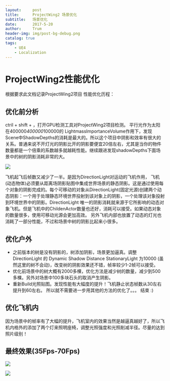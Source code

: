 ```yaml
---
layout:     post
title:      ProjectWing2 场景优化
subtitle:   场景优化
date:       2017-5-20
author:     Trum
header-img: img/post-bg-debug.png
catalog: true
tags:
    - UE4
    - Localization
---
```


# ProjectWing2性能优化
根据要求此文档记录ProjectWing2项目 性能优化历程：
## 优化前分析
ctril + shift + ，打开GPU检测工具对ProjectWing2项目检测。
平行光作为太阳在400000*400000*100000的 LightmassImportanceVolume作用下，发现Scene中ShadowDepths的消耗是最大的。所以这个项目中阴影和效率有很大的关系。普通来说不开灯光的阴影比开的阴影要便宜20倍左右，尤其是当你的物件数量都是一个倍乘的系数越多就越耗性能。继续跟进发现shadowDepths下面场景中的树的阴影消耗非常的大。

![](http://mingchuan.wang/img/ProjectWing/2.png)

飞机起飞后帧数又减少了一半。是因为DirectionLight对运动的飞机作用，
飞机(动态物体)必须要从距离场阴影贴图中集成世界场景的静态阴影。这是通过使用每个对象的阴影完成的。每个可移动的对象从DirectionLight(固定光源)创建两个动态阴影：一个用于处理静态环境世界投射到该对象上的阴影，一个处理该对象投射到环境世界中的阴影。DirectionLight 唯一的阴影消耗就来源于它所影响的动态对象飞机。但是飞机中的ChildenActor数量也还好，消耗可以接受。如果动态对象的数量很多，使用可移动光源会更加高效。
另外飞机内部也放置了动态的灯光也消耗了一部分性能，不过和场景中树的阴影比起来小很多。

## 优化户外
- 之前版本的树是没有阴影的，树添加阴影，场景更加逼真。调整DirectionLight 的 Dynamic Shadow Distance StationaryLight 为10000 (虽然这里的树不会动)，改变树的阴影效果还不错，帧率较少1-2帧可以接受。
- 优化前场景中的树大概有2000多棵，优化方法是减少树的数量，减少到500多棵。另外对场景中100多块石头的取消产生阴影。
- 重新Build光照贴图。发现性能有大幅度的提升！飞机静止状态帧数从30左右提升到60左右。 所以就不需要进一步用其他的方法的优化了。。。       结束 :)

##  优化飞机内
   因为场景中的帧率有了大幅的提升，飞机室内的效果当然是越逼真越好了，所以飞机内格外的添加了两个灯来照明座椅，调整光照强度和光照削减半径。尽量的达到照片级别！

## 最终效果(35Fps-70Fps)

![](http://mingchuan.wang/img/ProjectWing/3.png)

![](http://mingchuan.wang/img/ProjectWing/1.png)

